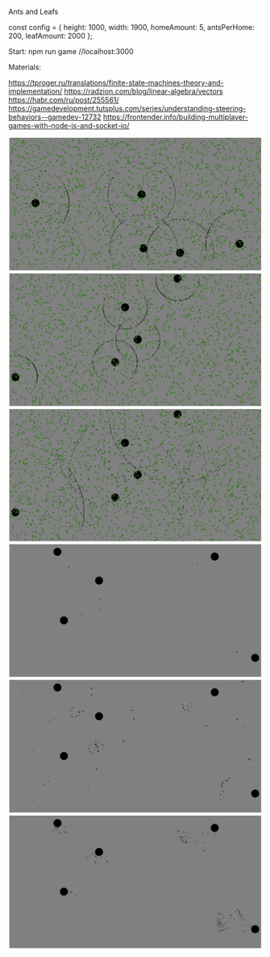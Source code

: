 Ants and Leafs

const config = {
  height: 1000,
  width: 1900,
  homeAmount: 5,
  antsPerHome: 200,
  leafAmount: 2000
};

Start: npm run game
//localhost:3000

Materials:

https://tproger.ru/translations/finite-state-machines-theory-and-implementation/
https://radzion.com/blog/linear-algebra/vectors
https://habr.com/ru/post/255561/
https://gamedevelopment.tutsplus.com/series/understanding-steering-behaviors--gamedev-12732
https://frontender.info/building-multiplayer-games-with-node-js-and-socket-io/

![Slide1](images/1.png)
![Slide2](images/2.png)
![Slide3](images/3.png)
![Slide4](images/4.png)
![Slide5](images/5.png)
![Slide6](images/6.png)
